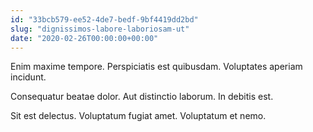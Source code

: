 ```yaml
---
id: "33bcb579-ee52-4de7-bedf-9bf4419dd2bd"
slug: "dignissimos-labore-laboriosam-ut"
date: "2020-02-26T00:00:00+00:00"
---
```


Enim maxime tempore. Perspiciatis est quibusdam. Voluptates aperiam incidunt.

Consequatur beatae dolor. Aut distinctio laborum. In debitis est.

Sit est delectus. Voluptatum fugiat amet. Voluptatum et nemo.
